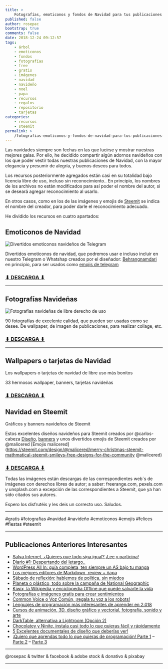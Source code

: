```yaml
---
title: >
    Fotografías, emoticonos y fondos de Navidad para tus publicaciones bajo licencias gratis
published: false
author: rosepac
bootstrap: true
comments: false
date: 2018-12-24 09:12:57
tags:
    - árbol
    - emoticonos
    - fondos
    - fotografías
    - free
    - gratis
    - imágenes
    - navidad
    - navideño
    - noel
    - papa
    - recursos
    - regalos
    - repositorio
    - tarjetas
categories:
    - recursos
    - steemit
permalink: >
    /fotografias-emoticonos-y-fondos-de-navidad-para-tus-publicaciones-bajo-licencias-gratis
---
```

Las navidades siempre son fechas en las que lucirse y mostrar nuestras mejores galas. Por ello, he decidido compartir algún adornos navideños con los que poder vestir todas nuestras publicaciones de Navidad, con la mayor elegancia y presumir de alegría, y buenos deseos para todos.

Los recursos posteriormente agregados están casi en su totalidad bajo licencia libre de uso, incluso sin reconocimiento.. En principio, los nombres de los archivos no están modificados para así poder el nombre del autor, si se deseará agregar reconocimiento al usarlo.

En otros casos, como en los de las imágenes y emojis de [Steemit][1] se indica el nombre del creador, para poder darle el reconocimiento adecuado.

He dividido los recursos en cuatro apartados:

## Emoticonos de Navidad

![Divertidos emoticonos navideños de Telegram](https://steemitimages.com/640x0/https://mundoframework.com/wp-content/uploads/2018/12/emojis-full-collage.jpg "Divertidos emoticonos navideños de Telegram")

Divertidos emoticonos de navidad, que podremos usar e incluso incluir en nuestro Telegram o Whatshap creados por el diseñador: [Behrangnamdari][2] en principio, para ser usados como [emojis de telegram][3]

### [⬇ DESCARGA ⬇](https://ouo.io/X6LzwY)

_____

## Fotografías Navideñas

![Fotografías navideñas de libre derecho de uso
](https://steemitimages.com/640x0/https://cdn.steemitimages.com/DQmSNtWP3cfYMadhHuKcaBitFQGu4dm29qB5MtYK8PUHRho/collage_100_navidad.jpg "Fotografías navideñas de libre derecho de uso
")

90 fotografías de excelente calidad, que pueden ser usadas como se desee. De wallpaper, de imagen de publicaciones, para realizar collage, etc.

### [⬇ DESCARGA ⬇]()

* * *

## Wallpapers o tarjetas de Navidad

Los wallpapers o tarjetas de navidad de libre uso más bonitos
  
33 hermosos wallpaper, banners, tarjetas navideñas

### [⬇ DESCARGA ⬇]()

## Navidad en Steemit

Gráficos y banners navideños de Steemit
  
Estos excelentes diseños navideños para Steemit creados por @carlos-cabeza [Diseño][4], [banners][5] y unos divertidos emojis de Steemit creados por @malicered \[Emojis malicered\](https://steemit.com/design/@malicered/merry-christmas-steemit-mathmatical-steemit-smileys-free-designs-for-the-community @malicered)

### [⬇ DESCARGA ⬇]()

Todas las imágenes están descargas de las correspondientes web´s de imágenes con derechos libres de autor; a saber: freerange.com, pexels.com y unsplash.com a excepción de las correspondientes a Steemit, que ya han sido citados sus autores.

Espero los disfrutéis y les deis un correcto uso. Saludos.

_____

#gratis #fotografias #navidad #navideño #emoticonos #emojis #felices #fiestas #steemit

_____

## **Publicaciones Anteriores Interesantes**

  * [Salva Internet, ¿Quieres que todo siga igual? ¡Lee y participa!][6]
  * [Diario #1: Despertando del letargo..][7]
  * [WordPress All In: guía completa, ten siempre un AS bajo tu manga][8]
  * [Los mejores editores de Markdown, review + ñapa][9]
  * [Sábado de reflexión: hablemos de política, sin miedos][10]
  * [Planeta o plástico, todo sobre la campaña de National Geographic][11]
  * [Kiwix, la Wikipedia y enciclopedia Offline que puede salvarte la vida][12]
  * [Fotografías e imágenes gratis para crear sentimientos][13]
  * [Common Voice o Voz Común, ¡regala tu voz a los robots!][14]
  * [Lenguajes de programación más interesantes de aprender en 2.018][15]
  * [Cursos de animación, 3D, diseño gráfico y vectorial, fotografía, sonido y arte][16]
  * [DarkTable, alternativa a Lightroom (Opción 2)][17]
  * [Chocolatey y Ninite, instala casi todo lo que quieras fácil y rápidamente][18]
  * [5 Excelentes documentales de diseño que deberías ver!][19]
  * [¡Quiero que aprendas todo lo que quieras de programación! Parte 1][20] &#8211; [Parte 2][21] &#8211; [Parte 3][22]

_____

  @rosepac & twitter & facebook & adobe stock & donativo & pixabay

_____

 [1]: https://steemit.com
 [2]: https://www.instagram.com/behrangnamdari/?hl=es
 [3]: https://t.me/addstickers/bnchristmas
 [4]: https://steemit.com/spanish/@carlos-cabeza/separadores-navidenos-para-la-comunidad-de-steemit
 [5]: https://steemit.com/spanish/@carlos-cabeza/imagenes-animadas-de-navidad-2017-steemit-exclusivas-para-la-comunidad-hispana
 [6]: https://steemit.com/internet/@rosepac/salva-internet-quieres-que-todo-siga-igual-lee-y-participa
 [7]: https://steemit.com/diario/@rosepac/despertando-del-letargo
 [8]: https://steemit.com/spanish/@rosepac/wordpress-all-in-guia-completa-ten-siempre-un-as-bajo-tu-manga
 [9]: https://steemit.com/spanish/@rosepac/los-mejores-editores-de-markdown-review-napa
 [10]: https://steemit.com/spanish/@rosepac/sabado-de-reflexion-hablemos-de-politica-sin-miedos
 [11]: https://steemit.com/spanish/@rosepac/planeta-o-plastico-todo-sobre-la-campana-de-national-geographic-para-salvar-el-planeta-tierra
 [12]: https://steemit.com/spanish/@rosepac/kiwix-la-wikipedia-e-enciclopedia-offline-que-puede-salvarte-la-vida
 [13]: https://steemit.com/spanish/@rosepac/fotografias-e-imagenes-gratis-para-dar-sentimiento-a-tus-contenidos
 [14]: https://steemit.com/spanish/@rosepac/common-voice-o-voz-comun-regala-tu-voz-a-los-robots
 [15]: https://steemit.com/programacion/@rosepac/lenguajes-de-programacion-mas-interesantes-de-aprender-en-2-018
 [16]: https://steemit.com/spanish/@rosepac/cursos-de-animacion-3d-diseno-grafico-y-vectorial-fotografia-sonido-y-arte
 [17]: https://steemit.com/spanish/@rosepac/darktable-alternativa-a-lightroom-opcion-2
 [18]: https://steemit.com/spanish/@rosepac/chocolatey-y-ninite-instala-casi-todo-lo-que-quieras-facil-y-rapidamente
 [19]: https://steemit.com/spanish/@rosepac/5-excelentes-documentales-de-diseno-que-deberias-ver
 [20]: https://steemit.com/spanish/@rosepac/quiero-que-aprendas-todo-lo-que-quieras-de-programacion-e-informatica-y-te-voy-a-ayudar-800-cursos-parte-1
 [21]: https://steemit.com/spanish/@rosepac/quiero-que-aprendas-todo-lo-que-quieras-de-programacion-e-informatica-y-te-voy-a-ayudar-800-cursos-parte-2
 [22]: https://steemit.com/spanish/@rosepac/quiero-que-aprendas-todo-lo-que-quieras-de-programacion-e-informatica-y-te-voy-a-ayudar-800-cursos-parte-3